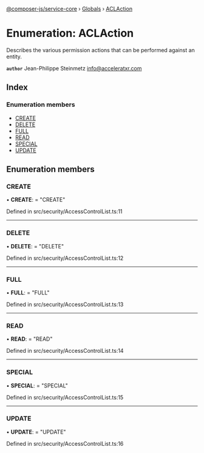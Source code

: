 [@composer-js/service-core](../README.md) › [Globals](../globals.md) › [ACLAction](aclaction.md)

# Enumeration: ACLAction

Describes the various permission actions that can be performed against an entity.

**`author`** Jean-Philippe Steinmetz <info@acceleratxr.com>

## Index

### Enumeration members

* [CREATE](aclaction.md#create)
* [DELETE](aclaction.md#delete)
* [FULL](aclaction.md#full)
* [READ](aclaction.md#read)
* [SPECIAL](aclaction.md#special)
* [UPDATE](aclaction.md#update)

## Enumeration members

###  CREATE

• **CREATE**: = "CREATE"

Defined in src/security/AccessControlList.ts:11

___

###  DELETE

• **DELETE**: = "DELETE"

Defined in src/security/AccessControlList.ts:12

___

###  FULL

• **FULL**: = "FULL"

Defined in src/security/AccessControlList.ts:13

___

###  READ

• **READ**: = "READ"

Defined in src/security/AccessControlList.ts:14

___

###  SPECIAL

• **SPECIAL**: = "SPECIAL"

Defined in src/security/AccessControlList.ts:15

___

###  UPDATE

• **UPDATE**: = "UPDATE"

Defined in src/security/AccessControlList.ts:16
